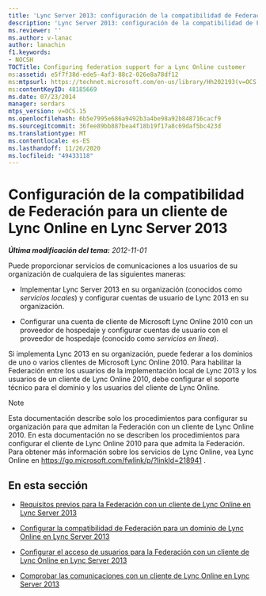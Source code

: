 ```yaml
---
title: 'Lync Server 2013: configuración de la compatibilidad de Federación para un cliente de Lync Online'
description: 'Lync Server 2013: configuración de la compatibilidad de Federación para un cliente de Lync Online.'
ms.reviewer: ''
ms.author: v-lanac
author: lanachin
f1.keywords:
- NOCSH
TOCTitle: Configuring federation support for a Lync Online customer
ms:assetid: e5f7f38d-ede5-4af3-88c2-026e8a78df12
ms:mtpsurl: https://technet.microsoft.com/en-us/library/Hh202193(v=OCS.15)
ms:contentKeyID: 48185669
ms.date: 07/23/2014
manager: serdars
mtps_version: v=OCS.15
ms.openlocfilehash: 6b5e7995e686a9492b3a4be98a92b848716cacf9
ms.sourcegitcommit: 36fee89bb887bea4f18b19f17a8c69daf5bc423d
ms.translationtype: MT
ms.contentlocale: es-ES
ms.lasthandoff: 11/26/2020
ms.locfileid: "49433118"
---
```

# <a name="configuring-federation-support-for-a-lync-online-customer-in-lync-server-2013"></a>Configuración de la compatibilidad de Federación para un cliente de Lync Online en Lync Server 2013

<div data-xmlns="http://www.w3.org/1999/xhtml">

<div class="topic" data-xmlns="http://www.w3.org/1999/xhtml" data-msxsl="urn:schemas-microsoft-com:xslt" data-cs="https://msdn.microsoft.com/">

<div data-asp="https://msdn2.microsoft.com/asp">



</div>

<div id="mainSection">

<div id="mainBody">

<span> </span>

_**Última modificación del tema:** 2012-11-01_

Puede proporcionar servicios de comunicaciones a los usuarios de su organización de cualquiera de las siguientes maneras:

  - Implementar Lync Server 2013 en su organización (conocidos como *servicios locales*) y configurar cuentas de usuario de Lync 2013 en su organización.

  - Configurar una cuenta de cliente de Microsoft Lync Online 2010 con un proveedor de hospedaje y configurar cuentas de usuario con el proveedor de hospedaje (conocido como *servicios en línea*).

Si implementa Lync 2013 en su organización, puede federar a los dominios de uno o varios clientes de Microsoft Lync Online 2010. Para habilitar la Federación entre los usuarios de la implementación local de Lync 2013 y los usuarios de un cliente de Lync Online 2010, debe configurar el soporte técnico para el dominio y los usuarios del cliente de Lync Online.

<div>


> [!NOTE]  
> Esta documentación describe solo los procedimientos para configurar su organización para que admitan la Federación con un cliente de Lync Online 2010. En esta documentación no se describen los procedimientos para configurar el cliente de Lync Online 2010 para que admita la Federación. Para obtener más información sobre los servicios de Lync Online, vea Lync Online en <A href="https://go.microsoft.com/fwlink/p/?linkid=218941">https://go.microsoft.com/fwlink/p/?linkId=218941</A> .



</div>

<div>

## <a name="in-this-section"></a>En esta sección

  - [Requisitos previos para la Federación con un cliente de Lync Online en Lync Server 2013](lync-server-2013-prerequisites-for-federating-with-a-lync-online-customer.md)

  - [Configurar la compatibilidad de Federación para un dominio de Lync Online en Lync Server 2013](lync-server-2013-configure-federation-support-for-a-lync-online-domain.md)

  - [Configurar el acceso de usuarios para la Federación con un cliente de Lync Online en Lync Server 2013](lync-server-2013-configure-user-access-for-federation-with-a-lync-online-customer.md)

  - [Comprobar las comunicaciones con un cliente de Lync Online en Lync Server 2013](lync-server-2013-verify-communications-with-a-lync-online-customer.md)

</div>

</div>

<span> </span>

</div>

</div>

</div>

